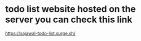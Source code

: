 # todo list website hosted on the server you can check this link 

https://sajawal-todo-list.surge.sh/
